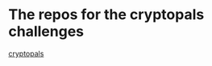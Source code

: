 The repos for the cryptopals challenges
=======================================

[cryptopals](http://cryptopals.com/)
